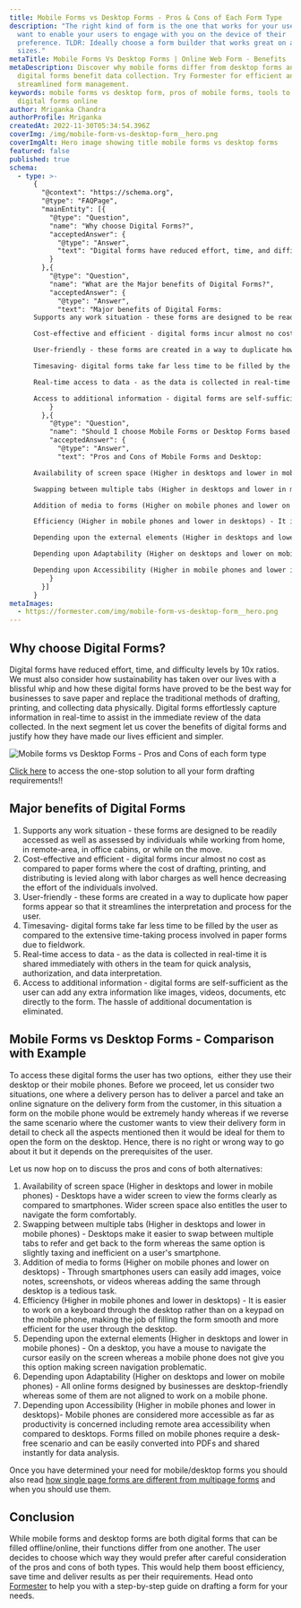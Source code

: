 ```yaml
---
title: Mobile Forms vs Desktop Forms - Pros & Cons of Each Form Type
description: "The right kind of form is the one that works for your users. You
  want to enable your users to engage with you on the device of their
  preference. TLDR: Ideally choose a form builder that works great on all screen
  sizes."
metaTitle: Mobile Forms Vs Desktop Forms | Online Web Form - Benefits
metaDescription: Discover why mobile forms differ from desktop forms and how
  digital forms benefit data collection. Try Formester for efficient and
  streamlined form management.
keywords: mobile forms vs desktop form, pros of mobile forms, tools to build
  digital forms online
author: Mriganka Chandra
authorProfile: Mriganka
createdAt: 2022-11-30T05:34:54.396Z
coverImg: /img/mobile-form-vs-desktop-form__hero.png
coverImgAlt: Hero image showing title mobile forms vs desktop forms
featured: false
published: true
schema:
  - type: >-
      {
        "@context": "https://schema.org",
        "@type": "FAQPage",
        "mainEntity": [{
          "@type": "Question",
          "name": "Why choose Digital Forms?",
          "acceptedAnswer": {
            "@type": "Answer",
            "text": "Digital forms have reduced effort, time, and difficulty levels by 10x ratios. We must also consider how sustainability has taken over our lives with a blissful whip and how these digital forms have proved to be the best way for businesses to save paper and replace the traditional methods of drafting, printing, and collecting data physically. Digital forms effortlessly capture information in real-time to assist in the immediate review of the data collected. In the next segment let us cover the benefits of digital forms and justify how they have made our lives efficient and simpler."
          }
        },{
          "@type": "Question",
          "name": "What are the Major benefits of Digital Forms?",
          "acceptedAnswer": {
            "@type": "Answer",
            "text": "Major benefits of Digital Forms:
      Supports any work situation - these forms are designed to be readily accessed as well as assessed by individuals while working from home, in remote-area, in office cabins, or while on the move.

      Cost-effective and efficient - digital forms incur almost no cost as compared to paper forms where the cost of drafting, printing, and distributing is levied along with labor charges as well hence decreasing the effort of the individuals involved. 

      User-friendly - these forms are created in a way to duplicate how paper forms appear so that it streamlines the interpretation and process for the user.

      Timesaving- digital forms take far less time to be filled by the user as compared to the extensive time-taking process involved in paper forms due to fieldwork.

      Real-time access to data - as the data is collected in real-time it is shared immediately with others in the team for quick analysis, authorization, and data interpretation.

      Access to additional information - digital forms are self-sufficient as the user can add any extra information like images, videos, documents, etc directly to the form. The hassle of additional documentation is eliminated."
          }
        },{
          "@type": "Question",
          "name": "Should I choose Mobile Forms or Desktop Forms based on example?",
          "acceptedAnswer": {
            "@type": "Answer",
            "text": "Pros and Cons of Mobile Forms and Desktop:

      Availability of screen space (Higher in desktops and lower in mobile phones) - Desktops have a wider screen to view the forms clearly as compared to smartphones. Wider screen space also entitles the user to navigate the form comfortably.

      Swapping between multiple tabs (Higher in desktops and lower in mobile phones) - Desktops make it easier to swap between multiple tabs to refer and get back to the form whereas the same option is slightly taxing and inefficient on a user's smartphone. 

      Addition of media to forms (Higher on mobile phones and lower on desktops) - Through smartphones users can easily add images, voice notes, screenshots, or videos whereas adding the same through desktop is a tedious task.

      Efficiency (Higher in mobile phones and lower in desktops) - It is easier to work on a keyboard through the desktop rather than on a keypad on the mobile phone, making the job of filling the form smooth and more efficient for the user through the desktop.

      Depending upon the external elements (Higher in desktops and lower in mobile phones) - On a desktop, you have a mouse to navigate the cursor easily on the screen whereas a mobile phone does not give you this option making screen navigation problematic.

      Depending upon Adaptability (Higher on desktops and lower on mobile phones) - All online forms designed by businesses are desktop-friendly whereas some of them are not aligned to work on a mobile phone. 

      Depending upon Accessibility (Higher in mobile phones and lower in desktops)- Mobile phones are considered more accessible as far as productivity is concerned including remote area accessibility when compared to desktops. Forms filled on mobile phones require a desk-free scenario and can be easily converted into PDFs and shared instantly for data analysis."
          }
        }]
      }
metaImages:
  - https://formester.com/img/mobile-form-vs-desktop-form__hero.png
---
```

## Why choose Digital Forms?

Digital forms have reduced effort, time, and difficulty levels by 10x ratios. We must also consider how sustainability has taken over our lives with a blissful whip and how these digital forms have proved to be the best way for businesses to save paper and replace the traditional methods of drafting, printing, and collecting data physically. Digital forms effortlessly capture information in real-time to assist in the immediate review of the data collected. In the next segment let us cover the benefits of digital forms and justify how they have made our lives efficient and simpler.

![Mobile forms vs Desktop Forms - Pros and Cons of each form type](/img/mobile-form-vs-desktop-form__hero.png "Mobile forms vs Desktop Forms - Pros and Cons of each form type")

[Click here](https://app.formester.com) to access the one-stop solution to all your form drafting requirements!!

## Major benefits of Digital Forms

1. Supports any work situation - these forms are designed to be readily accessed as well as assessed by individuals while working from home, in remote-area, in office cabins, or while on the move.
2. Cost-effective and efficient - digital forms incur almost no cost as compared to paper forms where the cost of drafting, printing, and distributing is levied along with labor charges as well hence decreasing the effort of the individuals involved. 
3. User-friendly - these forms are created in a way to duplicate how paper forms appear so that it streamlines the interpretation and process for the user.
4. Timesaving- digital forms take far less time to be filled by the user as compared to the extensive time-taking process involved in paper forms due to fieldwork.
5. Real-time access to data - as the data is collected in real-time it is shared immediately with others in the team for quick analysis, authorization, and data interpretation.
6. Access to additional information - digital forms are self-sufficient as the user can add any extra information like images, videos, documents, etc directly to the form. The hassle of additional documentation is eliminated.  

## Mobile Forms vs Desktop Forms - Comparison with Example

To access these digital forms the user has two options,  either they use their desktop or their mobile phones. Before we proceed, let us consider two situations, one where a delivery person has to deliver a parcel and take an online signature on the delivery form from the customer, in this situation a form on the mobile phone would be extremely handy whereas if we reverse the same scenario where the customer wants to view their delivery form in detail to check all the aspects mentioned then it would be ideal for them to open the form on the desktop. Hence, there is no right or wrong way to go about it but it depends on the prerequisites of the user.

Let us now hop on to discuss the pros and cons of both alternatives:

1. Availability of screen space (Higher in desktops and lower in mobile phones) - Desktops have a wider screen to view the forms clearly as compared to smartphones. Wider screen space also entitles the user to navigate the form comfortably.
2. Swapping between multiple tabs (Higher in desktops and lower in mobile phones) - Desktops make it easier to swap between multiple tabs to refer and get back to the form whereas the same option is slightly taxing and inefficient on a user's smartphone. 
3. Addition of media to forms (Higher on mobile phones and lower on desktops) - Through smartphones users can easily add images, voice notes, screenshots, or videos whereas adding the same through desktop is a tedious task.
4. Efficiency (Higher in mobile phones and lower in desktops) - It is easier to work on a keyboard through the desktop rather than on a keypad on the mobile phone, making the job of filling the form smooth and more efficient for the user through the desktop.
5. Depending upon the external elements (Higher in desktops and lower in mobile phones) - On a desktop, you have a mouse to navigate the cursor easily on the screen whereas a mobile phone does not give you this option making screen navigation problematic.
6. Depending upon Adaptability (Higher on desktops and lower on mobile phones) - All online forms designed by businesses are desktop-friendly whereas some of them are not aligned to work on a mobile phone. 
7. Depending upon Accessibility (Higher in mobile phones and lower in desktops)- Mobile phones are considered more accessible as far as productivity is concerned including remote area accessibility when compared to desktops. Forms filled on mobile phones require a desk-free scenario and can be easily converted into PDFs and shared instantly for data analysis.

Once you have determined your need for mobile/desktop forms you should also read [how single page forms are different from multipage forms](/blog/single-page-vs-multi-page-forms/) and when you should use them.

## C﻿onclusion

While mobile forms and desktop forms are both digital forms that can be filled offline/online, their functions differ from one another. The user decides to choose which way they would prefer after careful consideration of the pros and cons of both types. This would help them boost efficiency, save time and deliver results as per their requirements. Head onto [Formester](https://app.formester.com) to help you with a step-by-step guide on drafting a form for your needs.